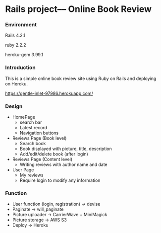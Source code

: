 # Rails project–– Online Book Review

### Environment

Rails 4.2.1

ruby 2.2.2

heroku-gem 3.99.1 



### Introduction

This is a simple online book review site using Ruby on Rails and deploying on Heroku.

https://gentle-inlet-97986.herokuapp.com/



### Design  

* HomePage
  * search bar
  * Latest record
  * Navigation buttons
* Reviews Page (Book level)
  * Search book
  * Book displayed with picture, title, description
  * Add/edit/delete book (after login)
* Reviews Page (Content level)
  * Writing reviews with author name and date 
* User Page
  * My reviews
  * Require login to modify any information



### Function

* User function (login, registration)  → devise
* Paginate  → will_paginate
* Picture uploader  →  CarrierWave + MiniMagick 
* Picture storage  → AWS S3
* Deploy  →  Heroku